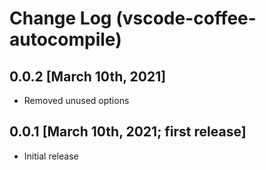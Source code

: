 # Change Log (vscode-coffee-autocompile)
## 0.0.2 [March 10th, 2021]

- Removed unused options
## 0.0.1 [March 10th, 2021; first release]

- Initial release